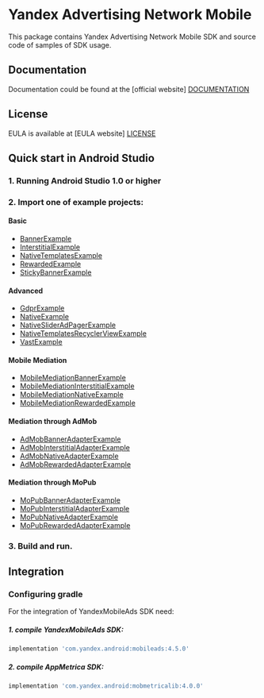 # Yandex Advertising Network Mobile
This package contains Yandex Advertising Network Mobile SDK and source code of samples of SDK usage.

## Documentation
Documentation could be found at the [official website] [DOCUMENTATION]

## License
EULA is available at [EULA website] [LICENSE] 

## Quick start in Android Studio

### 1. Running Android Studio 1.0 or higher

### 2. Import one of example projects:

#### Basic
* [BannerExample](https://github.com/yandexmobile/yandex-ads-sdk-android/tree/master/Examples/BannerExample)
* [InterstitialExample](https://github.com/yandexmobile/yandex-ads-sdk-android/tree/master/Examples/InterstitialExample)
* [NativeTemplatesExample](https://github.com/yandexmobile/yandex-ads-sdk-android/tree/master/Examples/NativeTemplatesExample)
* [RewardedExample](https://github.com/yandexmobile/yandex-ads-sdk-android/tree/master/Examples/RewardedExample)
* [StickyBannerExample](https://github.com/yandexmobile/yandex-ads-sdk-android/tree/master/Examples/StickyBannerExample)

#### Advanced
* [GdprExample](https://github.com/yandexmobile/yandex-ads-sdk-android/tree/master/Examples/GdprExample)
* [NativeExample](https://github.com/yandexmobile/yandex-ads-sdk-android/tree/master/Examples/NativeExample)
* [NativeSliderAdPagerExample](https://github.com/yandexmobile/yandex-ads-sdk-android/tree/master/Examples/NativeSliderAdPagerExample)
* [NativeTemplatesRecyclerViewExample](https://github.com/yandexmobile/yandex-ads-sdk-android/tree/master/Examples/NativeTemplatesRecyclerViewExample)
* [VastExample](https://github.com/yandexmobile/yandex-ads-sdk-android/tree/master/Examples/VastExample)

#### Mobile Mediation
* [MobileMediationBannerExample](https://github.com/yandexmobile/yandex-ads-sdk-android/tree/master/Examples/MobileMediationBannerExample)
* [MobileMediationInterstitialExample](https://github.com/yandexmobile/yandex-ads-sdk-android/tree/master/Examples/MobileMediationInterstitialExample)
* [MobileMediationNativeExample](https://github.com/yandexmobile/yandex-ads-sdk-android/tree/master/Examples/MobileMediationNativeExample)
* [MobileMediationRewardedExample](https://github.com/yandexmobile/yandex-ads-sdk-android/tree/master/Examples/MobileMediationRewardedExample)

#### Mediation through AdMob
* [AdMobBannerAdapterExample](https://github.com/yandexmobile/yandex-ads-sdk-android/tree/master/Examples/AdMobBannerAdapterExample)
* [AdMobInterstitialAdapterExample](https://github.com/yandexmobile/yandex-ads-sdk-android/tree/master/Examples/AdMobInterstitialAdapterExample)
* [AdMobNativeAdapterExample](https://github.com/yandexmobile/yandex-ads-sdk-android/tree/master/Examples/AdMobNativeAdapterExample)
* [AdMobRewardedAdapterExample](https://github.com/yandexmobile/yandex-ads-sdk-android/tree/master/Examples/AdMobRewardedAdapterExample)

#### Mediation through MoPub
* [MoPubBannerAdapterExample](https://github.com/yandexmobile/yandex-ads-sdk-android/tree/master/Examples/MoPubBannerAdapterExample)
* [MoPubInterstitialAdapterExample](https://github.com/yandexmobile/yandex-ads-sdk-android/tree/master/Examples/MobileMediationInterstitialExample)
* [MoPubNativeAdapterExample](https://github.com/yandexmobile/yandex-ads-sdk-android/tree/master/Examples/MoPubNativeAdapterExample)
* [MoPubRewardedAdapterExample](https://github.com/yandexmobile/yandex-ads-sdk-android/tree/master/Examples/MoPubRewardedAdapterExample)

### 3. Build and run.

## Integration

### Configuring gradle

For the integration of YandexMobileAds SDK need:
##### 1. compile YandexMobileAds SDK:

```sh
implementation 'com.yandex.android:mobileads:4.5.0'
```

##### 2. compile AppMetrica SDK:

```sh
implementation 'com.yandex.android:mobmetricalib:4.0.0'
```

[DOCUMENTATION]: https://tech.yandex.ru/mobile-ads/
[LICENSE]: https://legal.yandex.com/partner_ch/